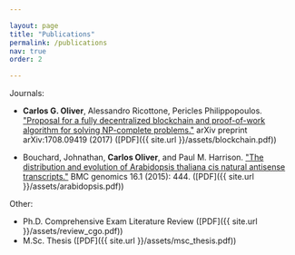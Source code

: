 ```yaml
---

layout: page
title: "Publications"
permalink: /publications
nav: true
order: 2

---
```


Journals:

* **Carlos G. Oliver**, Alessandro Ricottone, Pericles Philippopoulos. ["Proposal for a fully decentralized blockchain and proof-of-work algorithm for solving NP-complete problems."](https://arxiv.org/abs/1708.09419) arXiv preprint	arXiv:1708.09419 (2017) ([PDF]({{ site.url    }}/assets/blockchain.pdf))

* Bouchard, Johnathan, **Carlos Oliver**, and Paul M. Harrison. ["The distribution and evolution of Arabidopsis thaliana cis natural antisense transcripts."](https://bmcgenomics.biomedcentral.com/articles/10.1186/s12864-015-1587-0) BMC genomics 16.1 (2015): 444. ([PDF]({{ site.url    }}/assets/arabidopsis.pdf))

Other:

* Ph.D. Comprehensive Exam Literature Review ([PDF]({{ site.url  }}/assets/review_cgo.pdf))
* M.Sc. Thesis ([PDF]({{ site.url   }}/assets/msc_thesis.pdf))
